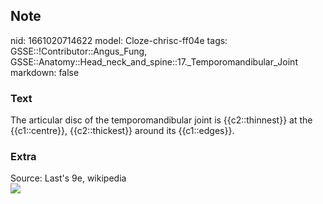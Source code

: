 ## Note
nid: 1661020714622
model: Cloze-chrisc-ff04e
tags: GSSE::!Contributor::Angus_Fung, GSSE::Anatomy::Head_neck_and_spine::17._Temporomandibular_Joint
markdown: false

### Text
The articular disc of the temporomandibular joint is {{c2::thinnest}} at the {{c1::centre}}, {{c2::thickest}} around its {{c1::edges}}.

### Extra
<div>
  Source: Last's 9e, wikipedia
</div>
<div><img src="Gray311.png"></div>
